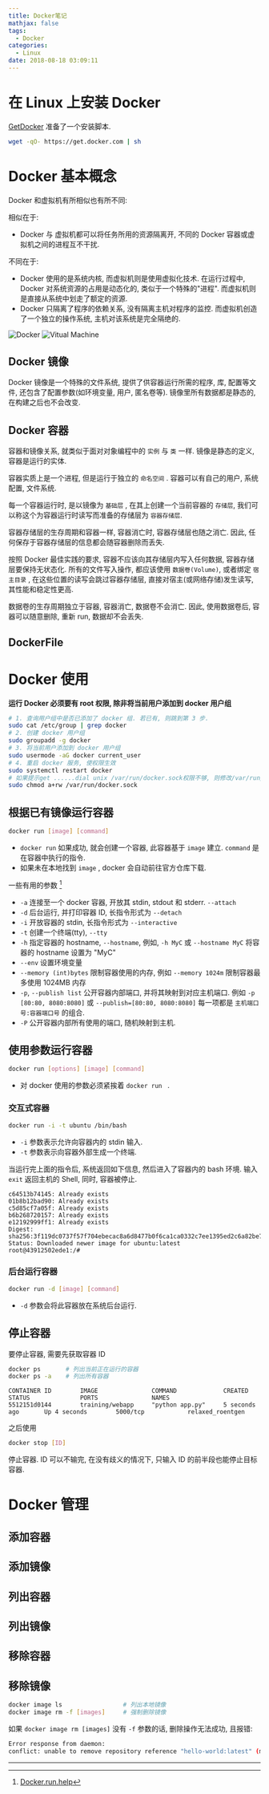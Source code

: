 ```yaml
---
title: Docker笔记
mathjax: false
tags:
  - Docker
categories:
  - Linux
date: 2018-08-18 03:09:11
---
```


# 在 Linux 上安装 Docker

[GetDocker](https://get.docker.com) 准备了一个安装脚本.

```sh
wget -qO- https://get.docker.com | sh
```

# Docker 基本概念

Docker 和虚拟机有所相似也有所不同:

相似在于:

- Docker 与 虚拟机都可以将任务所用的资源隔离开, 不同的 Docker 容器或虚拟机之间的进程互不干扰.

不同在于:

- Docker 使用的是系统内核, 而虚拟机则是使用虚拟化技术. 在运行过程中, Docker 对系统资源的占用是动态化的, 类似于一个特殊的"进程". 而虚拟机则是直接从系统中划走了额定的资源.
- Docker 只隔离了程序的依赖关系, 没有隔离主机对程序的监控. 而虚拟机创造了一个独立的操作系统, 主机对该系统是完全隔绝的.

![Docker](https://www.docker.com/sites/default/files/Container%402x.png)
![Vitual Machine](https://www.docker.com/sites/default/files/VM%402x.png)

## Docker 镜像

Docker 镜像是一个特殊的文件系统, 提供了供容器运行所需的程序, 库, 配置等文件, 还包含了配置参数(如环境变量, 用户, 匿名卷等). 镜像里所有数据都是静态的, 在构建之后也不会改变.

## Docker 容器

容器和镜像关系, 就类似于面对对象编程中的 `实例` 与 `类` 一样. 镜像是静态的定义, 容器是运行的实体.

容器实质上是一个进程, 但是运行于独立的 `命名空间` . 容器可以有自己的用户, 系统配置, 文件系统.

每一个容器运行时, 是以镜像为 `基础层` , 在其上创建一个当前容器的 `存储层`, 我们可以称这个为容器运行时读写而准备的存储层为 `容器存储层`.

容器存储层的生存周期和容器一样, 容器消亡时, 容器存储层也随之消亡. 因此, 任何保存于容器存储层的信息都会随容器删除而丢失.

按照 Docker 最佳实践的要求, 容器不应该向其存储层内写入任何数据, 容器存储层要保持无状态化. 所有的文件写入操作, 都应该使用 `数据卷(Volume)`, 或者绑定 `宿主目录` , 在这些位置的读写会跳过容器存储层, 直接对宿主(或网络存储)发生读写, 其性能和稳定性更高.

数据卷的生存周期独立于容器, 容器消亡, 数据卷不会消亡. 因此, 使用数据卷后, 容器可以随意删除, 重新 run, 数据却不会丢失.

## DockerFile

# Docker 使用

**运行 Docker 必须要有 root 权限, 除非将当前用户添加到 docker 用户组**

```sh
# 1. 查询用户组中是否已添加了 docker 组. 若已有, 则跳到第 3 步.
sudo cat /etc/group | grep docker
# 2. 创建 docker 用户组
sudo groupadd -g docker
# 3. 将当前用户添加到 docker 用户组
sudo usermode -aG docker current_user
# 4. 重启 docker 服务, 使权限生效
sudo systemctl restart docker
# 如果提示get ......dial unix /var/run/docker.sock权限不够, 则修改/var/run/docker.sock权限
sudo chmod a+rw /var/run/docker.sock
```

## 根据已有镜像运行容器

```sh
docker run [image] [command]
```

- `docker run` 如果成功, 就会创建一个容器, 此容器基于 `image` 建立. `command` 是在容器中执行的指令.
- 如果未在本地找到 `image` , docker 会自动前往官方仓库下载.

一些有用的参数 [^docker.run.help]

- `-a` 连接至一个 docker 容器, 开放其 stdin, stdout 和 stderr. `--attach`
- `-d` 后台运行, 并打印容器 ID, 长指令形式为 `--detach`
- `-i` 开放容器的 stdin, 长指令形式为 `--interactive`
- `-t` 创建一个终端(tty), `--tty`
- `-h` 指定容器的 hostname, `--hostname`, 例如, `-h MyC` 或 `--hostname MyC` 将容器的 hostname 设置为 "MyC"
- `--env` 设置环境变量
- `--memory (int)bytes` 限制容器使用的内存, 例如 `--memory 1024m` 限制容器最多使用 1024MB 内存
- `-p`, `--publish list` 公开容器内部端口, 并将其映射到对应主机端口. 例如 `-p [80:80, 8080:8080]` 或 `--publish=[80:80, 8080:8080]` 每一项都是 `主机端口号:容器端口号` 的组合.
- `-P` 公开容器内部所有使用的端口, 随机映射到主机.

## 使用参数运行容器

```sh
docker run [options] [image] [command]
```

- 对 docker 使用的参数必须紧挨着 `docker run ` .

### 交互式容器

```sh
docker run -i -t ubuntu /bin/bash
```

- `-i` 参数表示允许向容器内的 stdin 输入.
- `-t` 参数表示向容器外部生成一个终端.

当运行完上面的指令后, 系统返回如下信息, 然后进入了容器内的 bash 环境.
输入 `exit` 返回主机的 Shell, 同时, 容器被停止.

```
c64513b74145: Already exists
01b8b12bad90: Already exists
c5d85cf7a05f: Already exists
b6b268720157: Already exists
e12192999ff1: Already exists
Digest: sha256:3f119dc0737f57f704ebecac8a6d8477b0f6ca1ca0332c7ee1395ed2c6a82be7
Status: Downloaded newer image for ubuntu:latest
root@43912502ede1:/#
```

### 后台运行容器

```sh
docker run -d [image] [command]
```

- `-d` 参数会将此容器放在系统后台运行.

## 停止容器

要停止容器, 需要先获取容器 ID

```sh
docker ps       # 列出当前正在运行的容器
docker ps -a    # 列出所有容器
```

```
CONTAINER ID        IMAGE               COMMAND             CREATED             STATUS              PORTS               NAMES
5512151d0144        training/webapp     "python app.py"     5 seconds ago       Up 4 seconds        5000/tcp            relaxed_roentgen
```

之后使用

```sh
docker stop [ID]
```

停止容器. ID 可以不输完, 在没有歧义的情况下, 只输入 ID 的前半段也能停止目标容器.

# Docker 管理

## 添加容器
## 添加镜像
## 列出容器
## 列出镜像
## 移除容器
## 移除镜像

```sh
docker image ls                 # 列出本地镜像
docker image rm -f [images]     # 强制删除镜像
```

如果 `docker image rm [images]` 没有 `-f` 参数的话, 删除操作无法成功, 且报错:

```sh
Error response from daemon:
conflict: unable to remove repository reference "hello-world:latest" (must force) - container 79a139769099 is using its referenced image 2cb0d9787c4d
```

---

[^docker.run.help]: [Docker.run.help](/assert/resources/docker.run.help.html)
